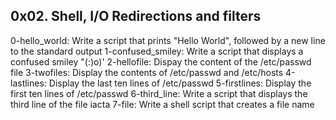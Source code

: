 ## 0x02. Shell, I/O Redirections and filters
0-hello_world: Write a script that prints "Hello World", followed by a new line to the standard output
1-confused_smiley: Write a script that displays a confused smiley "(:)o)' 
2-hellofile: Dispay the content of the /etc/passwd file
3-twofiles: Display the contents of /etc/passwd and /etc/hosts
4-lastlines: Display the last ten lines of /etc/passwd
5-firstlines: Display the first ten lines of /etc/passwd
6-third_line: Write a script that displays the third line of the file iacta
7-file: Write a shell script that creates a file name
